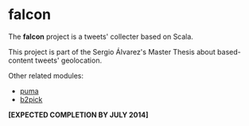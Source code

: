 falcon
======

The **falcon** project is a tweets' collecter based on Scala.

This project is part of the Sergio Álvarez's Master Thesis about based-content tweets' geolocation.

Other related modules:

+ [puma](https://github.com/sergio-alvarez/puma)
+ [b2pick](https://github.com/sergio-alvarez/b2pick)

**[EXPECTED COMPLETION BY JULY 2014]**
